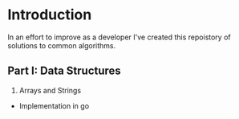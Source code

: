 # Introduction
In an effort to improve as a developer I've created this repoistory of solutions to common algorithms.

## Part I: Data Structures

1. Arrays and Strings
-  Implementation in go
